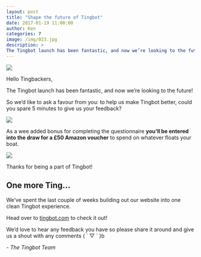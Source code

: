```yaml
---
layout: post
title: "Shape the future of Tingbot"
date: 2017-01-19 11:00:00
author: Ken
categories: ?
image: /img/023.jpg
description: >
The Tingbot launch has been fantastic, and now we’re looking to the future! So we’d like to ask a favour from you: to help us make Tingbot better…
---
```


![](/img/023-1.jpg)


Hello Tingbackers,

The Tingbot launch has been fantastic, and now we’re looking to the future!

So we’d like to ask a favour from you: to help us make Tingbot better, could you spare 5 minutes to give us your feedback?

[![](/img/023-2.png)](//tingbot.typeform.com/to/ebhUYw)
 

As a wee added bonus for completing the questionnaire **you’ll be entered into the draw for a £50 Amazon voucher** to spend on whatever floats your boat.

![](/img/023-3.gif)
 

Thanks for being a part of Tingbot!


## One more Ting...

We’ve spent the last couple of weeks building out our website into one clean Tingbot experience.

Head over to [tingbot.com](//tingbot.com) to check it out!

We’d love to hear any feedback you have so please share it around and give us a shout with any comments ( ´ ▽ ` )b

*- The Tingbot Team*